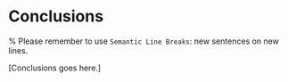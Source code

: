 # Conclusions

% Please remember to use `Semantic Line Breaks`: new sentences on new lines.

[Conclusions goes here.]